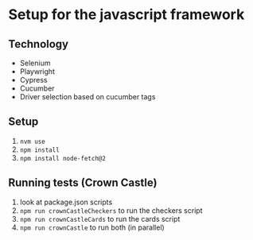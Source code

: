# Setup for the javascript framework

## Technology
- Selenium
- Playwright
- Cypress
- Cucumber
- Driver selection based on cucumber tags

## Setup 
1. ```nvm use```
2. ```npm install```
3. ```npm install node-fetch@2```

## Running tests (Crown Castle)
1. look at package.json scripts
2. ```npm run crownCastleCheckers``` to run the checkers script
3. ```npm run crownCastleCards``` to run the cards script
4. ```npm run crownCastle``` to run both (in parallel)